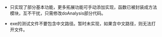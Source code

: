 * 只实现了部分基本功能，更多拓展功能可手动添加实现，函数已被封装成方法模块，互不干扰，只需修改doAnalysis部分代码。

* exe的测试文件不要包含中文路径。暂时未实现，如果含中文路径，则无法打开文件。

